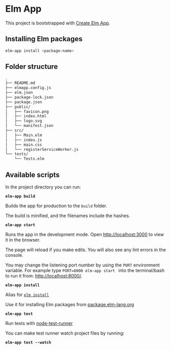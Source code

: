 # Elm App

This project is bootstrapped with [Create Elm App](https://github.com/halfzebra/create-elm-app).

## Installing Elm packages

```sh
elm-app install <package-name>
```

## Folder structure

```sh
.
├── README.md
├── elmapp.config.js
├── elm.json
├── package-lock.json
├── package.json
├── public/
│   ├── favicon.png
│   ├── index.html
│   ├── logo.svg
│   └── manifest.json
├── src/
│   ├── Main.elm
│   ├── index.js
│   ├── main.css
│   └── registerServiceWorker.js
└── tests/
    └── Tests.elm
```

## Available scripts

In the project directory you can run:

**`elm-app build`**

Builds the app for production to the `build` folder.

The build is minified, and the filenames include the hashes.

**`elm-app start`**

Runs the app in the development mode.
Open [http://localhost:3000](http://localhost:3000) to view it in the browser.

The page will reload if you make edits.
You will also see any lint errors in the console.

You may change the listening port number by using the `PORT` environment variable. For example type `PORT=8000 elm-app start ` into the terminal/bash to run it from: [http://localhost:8000/](http://localhost:8000/).

**`elm-app install`**

Alias for [`elm install`](http://guide.elm-lang.org/get_started.html#elm-install)

Use it for installing Elm packages from [package.elm-lang.org](http://package.elm-lang.org/)

**`elm-app test`**

Run tests with [node-test-runner](https://github.com/rtfeldman/node-test-runner/tree/master)

You can make test runner watch project files by running:

**`elm-app test --watch`**
